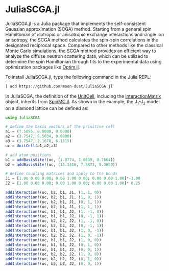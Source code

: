 # JuliaSCGA.jl
JuliaSCGA.jl is a Julia package that implements the self-consistent Gaussian approximation (SCGA) method. Starting from a general spin Hamiltonian of isotropic or anisotropic exchange interactions and single ion anisotropy, the SCGA method calculates the spin-spin correlations in the designated reciprocal space. Compared to other methods like the classical Monte Carlo simulations, the SCGA method provides an efficient way to analyze the diffuse neutron scattering data, which can be utilized to determine the spin Hamiltonian through fits to the experimental data using optimization packages like [Optim.jl](https://github.com/JuliaNLSolvers/Optim.jl/).

To install JuliaSCGA.jl, type the following command in the Julia REPL:
```julia
] add https://github.com/moon-dust/JuliaSCGA.jl
```

In JuliaSCGA, the definition of the [UnitCell](src/UnitCell.jl), including the [InteractionMatrix](src/InteractionMatrix.jl) object, inherits from [SpinMC.jl](https://github.com/fbuessen/SpinMC.jl). As shown in the example, the J<sub>1</sub>-J<sub>2</sub> model on a diamond lattice can be defined as:

```julia
using JuliaSCGA

# define the basis vectors of the primitive cell
a1 = (7.5095, 0.0000, 0.0000) 
a2 = (3.7547, 6.5034, 0.0000) 
a3 = (3.7547, 2.1678, 6.1315) 
uc = UnitCell(a1,a2,a3) 

# add atom positions
b1 = addBasisSite!(uc, (1.8774, 1.0839, 0.7664)) 
b2 = addBasisSite!(uc, (13.1416, 7.5873, 5.3650)) 

# define coupling matrices and apply to the bonds
J1 = [1.00 0.00 0.00; 0.00 1.00 0.00; 0.00 0.00 1.00]*-1.00 
J2 = [1.00 0.00 0.00; 0.00 1.00 0.00; 0.00 0.00 1.00]* 0.25

addInteraction!(uc, b2, b1, J1, (1, 1, 0)) 
addInteraction!(uc, b2, b1, J1, (1, 0, 1)) 
addInteraction!(uc, b2, b1, J1, (0, 1, 1)) 
addInteraction!(uc, b2, b1, J1, (1, 1, 1)) 
addInteraction!(uc, b1, b1, J2, (1, -1, 0)) 
addInteraction!(uc, b1, b1, J2, (0, -1, 1)) 
addInteraction!(uc, b2, b2, J2, (1, -1, 0)) 
addInteraction!(uc, b2, b2, J2, (0, -1, 1)) 
addInteraction!(uc, b1, b1, J2, (1, 0, -1)) 
addInteraction!(uc, b2, b2, J2, (1, 0, -1)) 
addInteraction!(uc, b1, b1, J2, (1, 0, 0)) 
addInteraction!(uc, b1, b1, J2, (0, 1, 0)) 
addInteraction!(uc, b1, b1, J2, (0, 0, 1)) 
addInteraction!(uc, b2, b2, J2, (1, 0, 0)) 
addInteraction!(uc, b2, b2, J2, (0, 1, 0)) 
addInteraction!(uc, b2, b2, J2, (0, 0, 1)) 
```



